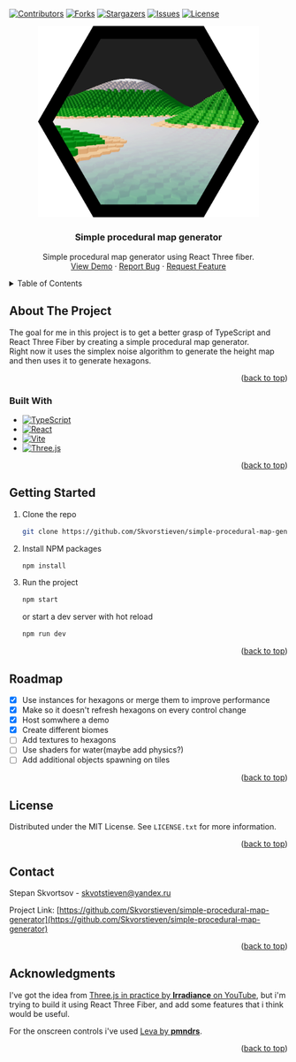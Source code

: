 <a name="readme-top"></a>

<!-- PROJECT SHIELDS -->
[![Contributors][contributors-shield]][contributors-url]
[![Forks][forks-shield]][forks-url]
[![Stargazers][stars-shield]][stars-url]
[![Issues][issues-shield]][issues-url]
[![License][license-shield]][license-url]

<div align="center">
  <a href="https://github.com/Skvorstieven/simple-procedural-map-generator">
    <img src="https://raw.githubusercontent.com/Skvorstieven/simple-procedural-map-generator/main/src/assets/images/logo.png" alt="Logo" width="400">
  </a>
  <h3 align="center">Simple procedural map generator</h3>
  <p align="center">
    Simple procedural map generator using React Three fiber.
    <br />
    <a href="https://codesandbox.io/p/github/Skvorstieven/simple-procedural-map-generator/main?layout=%257B%2522sidebarPanel%2522%253A%2522EXPLORER%2522%252C%2522rootPanelGroup%2522%253A%257B%2522direction%2522%253A%2522horizontal%2522%252C%2522contentType%2522%253A%2522UNKNOWN%2522%252C%2522type%2522%253A%2522PANEL_GROUP%2522%252C%2522id%2522%253A%2522ROOT_LAYOUT%2522%252C%2522panels%2522%253A%255B%257B%2522type%2522%253A%2522PANEL_GROUP%2522%252C%2522contentType%2522%253A%2522UNKNOWN%2522%252C%2522direction%2522%253A%2522vertical%2522%252C%2522id%2522%253A%2522clqjl1my70006356n300gnv8w%2522%252C%2522sizes%2522%253A%255B70%252C30%255D%252C%2522panels%2522%253A%255B%257B%2522type%2522%253A%2522PANEL_GROUP%2522%252C%2522contentType%2522%253A%2522EDITOR%2522%252C%2522direction%2522%253A%2522horizontal%2522%252C%2522id%2522%253A%2522EDITOR%2522%252C%2522panels%2522%253A%255B%257B%2522type%2522%253A%2522PANEL%2522%252C%2522contentType%2522%253A%2522EDITOR%2522%252C%2522id%2522%253A%2522clqjl1my70002356ngj5b59gp%2522%257D%255D%257D%252C%257B%2522type%2522%253A%2522PANEL_GROUP%2522%252C%2522contentType%2522%253A%2522SHELLS%2522%252C%2522direction%2522%253A%2522horizontal%2522%252C%2522id%2522%253A%2522SHELLS%2522%252C%2522panels%2522%253A%255B%257B%2522type%2522%253A%2522PANEL%2522%252C%2522contentType%2522%253A%2522SHELLS%2522%252C%2522id%2522%253A%2522clqjl1my70004356n1cpsrhzg%2522%257D%255D%252C%2522sizes%2522%253A%255B100%255D%257D%255D%257D%252C%257B%2522type%2522%253A%2522PANEL_GROUP%2522%252C%2522contentType%2522%253A%2522DEVTOOLS%2522%252C%2522direction%2522%253A%2522vertical%2522%252C%2522id%2522%253A%2522DEVTOOLS%2522%252C%2522panels%2522%253A%255B%257B%2522type%2522%253A%2522PANEL%2522%252C%2522contentType%2522%253A%2522DEVTOOLS%2522%252C%2522id%2522%253A%2522clqjl1my70005356n5fvtq4pk%2522%257D%255D%252C%2522sizes%2522%253A%255B100%255D%257D%255D%252C%2522sizes%2522%253A%255B50%252C50%255D%257D%252C%2522tabbedPanels%2522%253A%257B%2522clqjl1my70002356ngj5b59gp%2522%253A%257B%2522tabs%2522%253A%255B%257B%2522id%2522%253A%2522clqjl1my70001356nowfdgj7x%2522%252C%2522mode%2522%253A%2522permanent%2522%252C%2522type%2522%253A%2522FILE%2522%252C%2522filepath%2522%253A%2522%252FREADME.md%2522%252C%2522state%2522%253A%2522IDLE%2522%257D%255D%252C%2522id%2522%253A%2522clqjl1my70002356ngj5b59gp%2522%252C%2522activeTabId%2522%253A%2522clqjl1my70001356nowfdgj7x%2522%257D%252C%2522clqjl1my70005356n5fvtq4pk%2522%253A%257B%2522id%2522%253A%2522clqjl1my70005356n5fvtq4pk%2522%252C%2522tabs%2522%253A%255B%257B%2522type%2522%253A%2522TASK_PORT%2522%252C%2522taskId%2522%253A%2522dev%2522%252C%2522port%2522%253A5173%252C%2522id%2522%253A%2522clqjl7hbd00rc356nn0klzd7t%2522%252C%2522mode%2522%253A%2522permanent%2522%252C%2522path%2522%253A%2522%252F%2522%257D%255D%252C%2522activeTabId%2522%253A%2522clqjl7hbd00rc356nn0klzd7t%2522%257D%252C%2522clqjl1my70004356n1cpsrhzg%2522%253A%257B%2522id%2522%253A%2522clqjl1my70004356n1cpsrhzg%2522%252C%2522activeTabId%2522%253A%2522clqjldbvk00fi356n47k7fw4g%2522%252C%2522tabs%2522%253A%255B%257B%2522id%2522%253A%2522clqjl1my70003356nbx9o1020%2522%252C%2522mode%2522%253A%2522permanent%2522%252C%2522type%2522%253A%2522TERMINAL%2522%252C%2522shellId%2522%253A%2522clqjl1nmo000yegjp3fsp5i6m%2522%257D%252C%257B%2522type%2522%253A%2522TASK_LOG%2522%252C%2522taskId%2522%253A%2522dev%2522%252C%2522id%2522%253A%2522clqjl1or9005p356n8uwftgjx%2522%252C%2522mode%2522%253A%2522permanent%2522%257D%252C%257B%2522type%2522%253A%2522TASK_LOG%2522%252C%2522taskId%2522%253A%2522CSB_RUN_OUTSIDE_CONTAINER%253D1%2520devcontainer%2520templates%2520apply%2520--template-id%2520%255C%2522ghcr.io%252Fdevcontainers%252Ftemplates%252Ftypescript-node%255C%2522%2520--template-args%2520%27%257B%257D%27%2520--features%2520%27%255B%255D%27%2522%252C%2522id%2522%253A%2522clqjl3saz008w356nym0wqsh6%2522%252C%2522mode%2522%253A%2522permanent%2522%257D%252C%257B%2522id%2522%253A%2522clqjldbvk00fi356n47k7fw4g%2522%252C%2522mode%2522%253A%2522permanent%2522%252C%2522type%2522%253A%2522TERMINAL%2522%252C%2522shellId%2522%253A%2522clqjldc2v0007edjpesglh2ea%2522%257D%255D%257D%257D%252C%2522showDevtools%2522%253Atrue%252C%2522showShells%2522%253Atrue%252C%2522showSidebar%2522%253Atrue%252C%2522sidebarPanelSize%2522%253A15%257D">View Demo</a>
    ·
    <a href="https://github.com/Skvorstieven/simple-procedural-map-generator/issues">Report Bug</a>
    ·
    <a href="https://github.com/Skvorstieven/simple-procedural-map-generator/issues">Request Feature</a>
  </p>
</div>



<!-- TABLE OF CONTENTS -->
<details>
  <summary>Table of Contents</summary>
  <ol>
    <li>
      <a href="#about-the-project">About The Project</a>
      <ul>
        <li><a href="#built-with">Built With</a></li>
      </ul>
    </li>
    <li>
      <a href="#getting-started">Getting Started</a>
      <ul>
        <li><a href="#prerequisites">Prerequisites</a></li>
        <li><a href="#installation">Installation</a></li>
      </ul>
    </li>
    <!-- <li><a href="#usage">Usage</a></li> -->
    <li><a href="#roadmap">Roadmap</a></li>
    <!-- <li><a href="#contributing">Contributing</a></li> -->
    <li><a href="#license">License</a></li>
    <li><a href="#contact">Contact</a></li>
    <li><a href="#acknowledgments">Acknowledgments</a></li>
  </ol>
</details>



<!-- ABOUT THE PROJECT -->
## About The Project

The goal for me in this project is to get a better grasp of TypeScript and React Three Fiber by creating a simple procedural map generator.
<br />
Right now it uses the simplex noise algorithm to generate the height map and then uses it to generate hexagons.

<p align="right">(<a href="#readme-top">back to top</a>)</p>



### Built With

* [![TypeScript][TypeScript]][TypeScript-url]
* [![React][React.js]][React-url]
* [![Vite][Vite]][Vite-url]
* [![Three.js][Three.js]][Three-url]


<p align="right">(<a href="#readme-top">back to top</a>)</p>



<!-- GETTING STARTED -->
## Getting Started

1. Clone the repo
   ```sh
   git clone https://github.com/Skvorstieven/simple-procedural-map-generator.git
   ```
2. Install NPM packages
   ```sh
   npm install
   ```
3. Run the project
   ```sh
   npm start
   ```
   or start a dev server with hot reload
   ```sh
   npm run dev
   ```


<p align="right">(<a href="#readme-top">back to top</a>)</p>



<!-- USAGE EXAMPLES 
## Usage

Use this space to show useful examples of how a project can be used. Additional screenshots, code examples and demos work well in this space. You may also link to more resources.

_For more examples, please refer to the [Documentation](https://example.com)_

<p align="right">(<a href="#readme-top">back to top</a>)</p> -->



<!-- ROADMAP -->
## Roadmap

- [x] Use instances for hexagons or merge them to improve performance
- [x] Make so it doesn't refresh hexagons on every control change
- [x] Host somwhere a demo
- [x] Create different biomes
- [ ] Add textures to hexagons
- [ ] Use shaders for water(maybe add physics?)
- [ ] Add additional objects spawning on tiles

<!-- See the [open issues](https://github.com/Skvorstieven/simple-procedural-map-generator/issues) for a full list of proposed features (and known issues). -->

<p align="right">(<a href="#readme-top">back to top</a>)</p>



<!-- CONTRIBUTING
## Contributing

Contributions are what make the open source community such an amazing place to learn, inspire, and create. Any contributions you make are **greatly appreciated**.

If you have a suggestion that would make this better, please fork the repo and create a pull request. You can also simply open an issue with the tag "enhancement".
Don't forget to give the project a star! Thanks again!

1. Fork the Project
2. Create your Feature Branch (`git checkout -b feature/AmazingFeature`)
3. Commit your Changes (`git commit -m 'Add some AmazingFeature'`)
4. Push to the Branch (`git push origin feature/AmazingFeature`)
5. Open a Pull Request

<p align="right">(<a href="#readme-top">back to top</a>)</p> -->



<!-- LICENSE -->
## License

Distributed under the MIT License. See `LICENSE.txt` for more information.

<p align="right">(<a href="#readme-top">back to top</a>)</p>



<!-- CONTACT -->
## Contact

Stepan Skvortsov - skvotstieven@yandex.ru

Project Link: [https://github.com/Skvorstieven/simple-procedural-map-generator](https://github.com/Skvorstieven/simple-procedural-map-generator)

<p align="right">(<a href="#readme-top">back to top</a>)</p>



<!-- ACKNOWLEDGMENTS -->
## Acknowledgments

I've got the idea from [Three.js in practice by **Irradiance** on YouTube](https://www.youtube.com/watch?v=HsCYEA_UuZA&list=PLWP0narTpO8lAmalqspXgv-x1pq9CHnvR&pp=iAQB), but i'm trying to build it using React Three Fiber, and add some features that i think would be useful.

For the onscreen controls i've used [Leva by **pmndrs**](https://github.com/pmndrs/leva).

<p align="right">(<a href="#readme-top">back to top</a>)</p>



<!-- MARKDOWN LINKS & IMAGES -->
<!-- https://www.markdownguide.org/basic-syntax/#reference-style-links -->
[contributors-shield]: https://img.shields.io/github/contributors/Skvorstieven/simple-procedural-map-generator.svg?style=for-the-badge
[contributors-url]: https://github.com/Skvorstieven/simple-procedural-map-generator/graphs/contributors
[forks-shield]: https://img.shields.io/github/forks/Skvorstieven/simple-procedural-map-generator.svg?style=for-the-badge
[forks-url]: https://github.com/Skvorstieven/simple-procedural-map-generator/network/members
[stars-shield]: https://img.shields.io/github/stars/Skvorstieven/simple-procedural-map-generator.svg?style=for-the-badge
[stars-url]: https://github.com/Skvorstieven/simple-procedural-map-generator/stargazers
[issues-shield]: https://img.shields.io/github/issues/Skvorstieven/simple-procedural-map-generator.svg?style=for-the-badge
[issues-url]: https://github.com/Skvorstieven/simple-procedural-map-generator/issues
[license-shield]: https://img.shields.io/github/license/Skvorstieven/simple-procedural-map-generator.svg?style=for-the-badge
[license-url]: https://github.com/Skvorstieven/simple-procedural-map-generator/blob/main/LICENSE
[React.js]: https://img.shields.io/badge/React-20232A?style=for-the-badge&logo=react&logoColor=61DAFB
[React-url]: https://reactjs.org/
[Three.js]: https://img.shields.io/badge/threejs-black?style=for-the-badge&logo=three.js&logoColor=white
[Three-url]: https://threejs.org/
[Vite]: https://img.shields.io/badge/vite-%23646CFF.svg?style=for-the-badge&logo=vite&logoColor=white
[Vite-url]: https://vitejs.dev
[TypeScript]: https://img.shields.io/badge/TypeScript-007ACC?style=for-the-badge&logo=typescript&logoColor=white
[TypeScript-url]: https://www.typescriptlang.org

